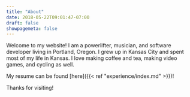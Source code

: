 ```yaml
---
title: "About"
date: 2018-05-22T09:01:47-07:00
draft: false
showpagemeta: false
---
```


Welcome to my website! I am a powerlifter, musician, and software developer
living in Portland, Oregon. I grew up in Kansas City and spent most of my life
in Kansas. I love making coffee and tea, making video games, and cycling as well.

My resume can be found [here]({{< ref "experience/index.md" >}})!

Thanks for visiting!

